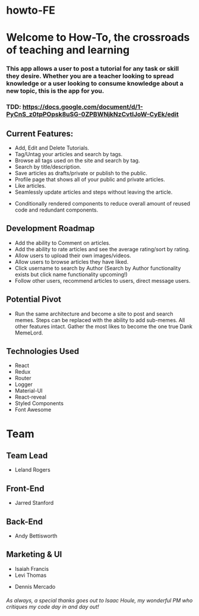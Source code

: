 # howto-FE

# Welcome to How-To, the crossroads of teaching and learning

### This app allows a user to post a tutorial for any task or skill they desire. Whether you are a teacher looking to spread knowledge or a user looking to consume knowledge about a new topic, this is the app for you.

### TDD: https://docs.google.com/document/d/1-PyCnS_z0tpPOpsk8uSG-0ZPBWNjkNzCvtlJoW-CyEk/edit

## Current Features:

- Add, Edit and Delete Tutorials.
- Tag/Untag your articles and search by tags.
- Browse all tags used on the site and search by tag.
- Search by title/description.
- Save articles as drafts/private or publish to the public.
- Profile page that shows all of your public and private articles.
- Like articles.
- Seamlessly update articles and steps without leaving the article.

* Conditionally rendered components to reduce overall amount of reused code and redundant components.

## Development Roadmap

- Add the ability to Comment on articles.
- Add the ability to rate articles and see the average rating/sort by rating.
- Allow users to upload their own images/videos.
- Allow users to browse articles they have liked.
- Click username to search by Author (Search by Author functionality exists but click name functionality upcoming!)
- Follow other users, recommend articles to users, direct message users.

## Potential Pivot

- Run the same architecture and become a site to post and search memes. Steps can be replaced with the ability to add sub-memes. All other features intact. Gather the most likes to become the one true Dank MemeLord.

## Technologies Used

- React
- Redux
- Router
- Logger
- Material-UI
- React-reveal
- Styled Components
- Font Awesome

# Team

## Team Lead

- Leland Rogers

## Front-End

- Jarred Stanford

## Back-End

- Andy Bettisworth

## Marketing & UI

- Isaiah Francis
- Levi Thomas

* Dennis Mercado

###### As always, a special thanks goes out to Isaac Houle, my wonderful PM who critiques my code day in and day out!
